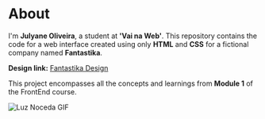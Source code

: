 # About

I'm **Julyane Oliveira**, a student at **'Vai na Web'**. This repository contains the code for a web interface created using only **HTML** and **CSS** for a fictional company named **Fantastika**.

**Design link:** [Fantastika Design](https://xd.adobe.com/view/c20d8ff9-baf0-4a06-b200-3ffde9c66040-975e/flow)

This project encompasses all the concepts and learnings from **Module 1** of the FrontEnd course.

![Luz Noceda GIF](https://pa1.aminoapps.com/7773/b9c3b8cbfadab27a6c302177d0c2fe7a50c98919r1-740-687_hq.gif)
